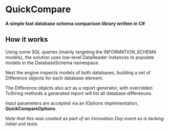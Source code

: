 # QuickCompare
__A simple fast database schema comparison library written in C#__

## How it works

Using some SQL queries (mainly targeting the INFORMATION_SCHEMA models), the solution uses low-level DataReader instances to populate models in the DatabaseSchema namespace.

Next the engine inspects models of both databases, building a set of Difference objects for each database element.

The Difference objects also act as a report generator, with overridden ToString methods a generated report will list all database differences.

Input parameters are accepted via an IOptions implementation, __QuickCompareOptions__.

_Note that this was created as part of an Innovation Day event so is lacking initial unit tests._
